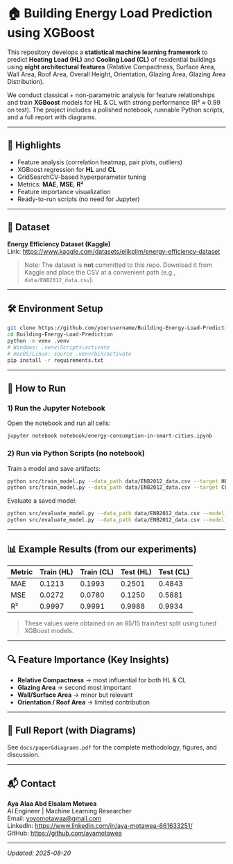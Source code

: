# 🏠 Building Energy Load Prediction using XGBoost

This repository develops a **statistical machine learning framework** to predict **Heating Load (HL)** and **Cooling Load (CL)** of residential buildings using **eight architectural features** (Relative Compactness, Surface Area, Wall Area, Roof Area, Overall Height, Orientation, Glazing Area, Glazing Area Distribution).

We conduct classical + non-parametric analysis for feature relationships and train **XGBoost** models for HL & CL with strong performance (R² ≈ 0.99 on test). The project includes a polished notebook, runnable Python scripts, and a full report with diagrams.

---

## 📌 Highlights
- Feature analysis (correlation heatmap, pair plots, outliers)
- XGBoost regression for **HL** and **CL**
- GridSearchCV-based hyperparameter tuning
- Metrics: **MAE**, **MSE**, **R²**
- Feature importance visualization
- Ready-to-run scripts (no need for Jupyter)

---

## 🧩 Dataset
**Energy Efficiency Dataset (Kaggle)**  
Link: https://www.kaggle.com/datasets/elikplim/energy-efficiency-dataset

> Note: The dataset is **not** committed to this repo. Download it from Kaggle and place the CSV at a convenient path (e.g., `data/ENB2012_data.csv`).

---

## 🛠️ Environment Setup
```bash
git clone https://github.com/yourusername/Building-Energy-Load-Prediction.git
cd Building-Energy-Load-Prediction
python -m venv .venv
# Windows: .venv\Scripts\activate
# macOS/Linux: source .venv/bin/activate
pip install -r requirements.txt
```

---

## 🚀 How to Run

### 1) Run the Jupyter Notebook
Open the notebook and run all cells:
```
jupyter notebook notebook/energy-consumption-in-smart-cities.ipynb
```

### 2) Run via Python Scripts (no notebook)
Train a model and save artifacts:
```bash
python src/train_model.py --data_path data/ENB2012_data.csv --target HL --outdir models_hl
python src/train_model.py --data_path data/ENB2012_data.csv --target CL --outdir models_cl
```

Evaluate a saved model:
```bash
python src/evaluate_model.py --data_path data/ENB2012_data.csv --model_path models_hl/model.pkl --target HL
python src/evaluate_model.py --data_path data/ENB2012_data.csv --model_path models_cl/model.pkl --target CL
```

---

## 📊 Example Results (from our experiments)
| Metric | Train (HL) | Train (CL) | Test (HL) | Test (CL) |
|--------|------------|------------|-----------|-----------|
| MAE    | 0.1213     | 0.1993     | 0.2501    | 0.4843    |
| MSE    | 0.0272     | 0.0780     | 0.1250    | 0.5881    |
| R²     | 0.9997     | 0.9991     | 0.9988    | 0.9934    |

> These values were obtained on an 85/15 train/test split using tuned XGBoost models.

---

## 🔍 Feature Importance (Key Insights)
- **Relative Compactness** → most influential for both HL & CL
- **Glazing Area** → second most important
- **Wall/Surface Area** → minor but relevant
- **Orientation / Roof Area** → limited contribution

---

## 📄 Full Report (with Diagrams)
See `docs/paper&diagrams.pdf` for the complete methodology, figures, and discussion.

---

## 📬 Contact
**Aya Alaa Abd Elsalam Motwea**  
AI Engineer | Machine Learning Researcher  
Email: yoyomotawaa@gmail.com  
LinkedIn: https://www.linkedin.com/in/aya-motawea-661633251/  
GitHub: https://github.com/ayamotawea

---

_Updated: 2025-08-20_